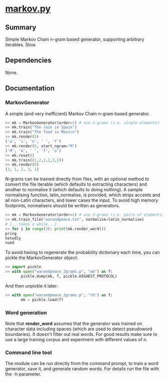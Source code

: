 # [markov.py](pudzu/sandbox/markov.py)

## Summary 
Simple Markov Chain n-gram based generator, supporting arbitrary iterables. Slow.

## Dependencies
None. 

## Documentation

### MarkovGenerator

A simple (and very inefficient) Markov Chain n-gram based generator. 

```python
>> mk = MarkovGenerator(order=1) # use 1-grams (i.e. single elements)
>> mk.train("The rain in Spain")
>> mk.train("The food in Mexico")
>> mk.render(5)
('a', 'i', 'n', ' ', 'f')
>> mk.render(5, start_ngram="M")
('M', 'e', ' ', 'f', 'o')
>> mk.reset()
>> mk.train((1,2,1,2,3,1))
>> mk.render(5)
(3, 1, 2, 3, 1)
```

N-grams can be trained directly from files, with an optional method to convert the file iterable (which defaults to extracting characters) and another to normalise it (which defaults to doing nothing). A sample normalising function, latin_normalise, is provided, which strips accents and all non-Latin characters, and lower cases the input. To avoid high memory footprints, normalisers should be written as generators. 

```python
>> mk = MarkovGenerator(order=2) # use 2-grams (i.e. pairs of elements)
>> mk.train_file("warandpeace.txt", normalise=latin_normalise)
# [...takes a while...]
>> for i in range(3): print(mk.render_word())
pring
hetedly
nued
```

To avoid having to regenerate the probability dictionary each time, you can pickle the MarkovGenerator object:

```python
>> import pickle
>> with open("warandpeace_2grams.p", "wb") as f:
       pickle.dump(mk, f, pickle.HIGHEST_PROTOCOL)
```

And then unpickle it later:

```python
>> with open("warandpeace_2grams.p", "rb") as f:
       mk = pickle.load(f)
```

### Word generation

Note that **render_word** assumes that the generator was trained on character data including spaces (which are used to detect pseudoword boundaries). It doesn't filter out real words. For good results make sure to use a large training corpus and experiment with different values of n.

### Command line tool

The module can be run directly from the command prompt, to train a word generator, save it, and generate random words. For details run the file with the -h parameter.
